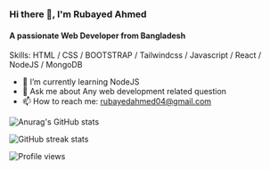 ### Hi there 👋,  I'm Rubayed Ahmed
#### A passionate Web Developer from Bangladesh

Skills: HTML / CSS / BOOTSTRAP / Tailwindcss / Javascript / React / NodeJS / MongoDB

- 🌱 I’m currently learning NodeJS
- 💬 Ask me about Any web development related question 
- 📫 How to reach me: rubayedahmed04@gmail.com 

![Anurag's GitHub stats](https://github-readme-stats.vercel.app/api?username=ahm-rubayed&show_icons=true&theme=radical)


![GitHub streak stats](https://github-readme-streak-stats.herokuapp.com/?user=ahm-rubayed)  

![Profile views](https://gpvc.arturio.dev/ahm-rubayed)  
